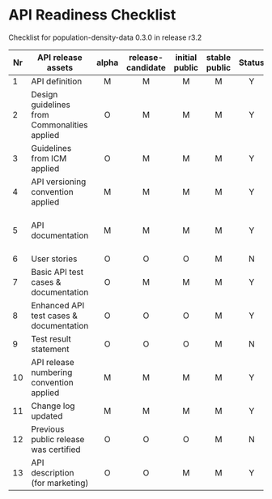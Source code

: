 # API Readiness Checklist

Checklist for population-density-data 0.3.0 in release r3.2

| Nr | API release assets  | alpha | release-candidate |  initial<br>public | stable<br> public | Status | Reference information |
|----|----------------------------------------------|:-----:|:-----------------:|:-------:|:------:|:----:|------|
|  1 | API definition                               |   M   |         M         |    M    |    M   |   Y  | [link](/code/API_definitions/population-density-data.yaml) |
|  2 | Design guidelines from Commonalities applied |   O   |         M         |    M    |    M   |   Y  | [r3.3](https://github.com/camaraproject/Commonalities/releases/tag/r3.2) |
|  3 | Guidelines from ICM applied                  |   O   |         M         |    M    |    M   |   Y  | [r3.3](https://github.com/camaraproject/IdentityAndConsentManagement/releases/tag/r3.2) |
|  4 | API versioning convention applied            |   M   |         M         |    M    |    M   |   Y  | v0.3.0 |
|  5 | API documentation                            |   M   |         M         |    M    |    M   |   Y  | Embed documentation into API spec - [link](/code/API_definitions/population-density-data.yaml) |
|  6 | User stories                                 |   O   |         O         |    O    |    M   |   N  |  TBC |
|  7 | Basic API test cases & documentation         |   O   |         M         |    M    |    M   |   Y  | [link](/code/Test_definitions/population-density-data.feature) |
|  8 | Enhanced API test cases & documentation      |   O   |         O         |    O    |    M   |   Y  | [link](/code/Test_definitions/population-density-data.feature) |
|  9 | Test result statement                        |   O   |         O         |    O    |    M   |   N  |  TBC |
| 10 | API release numbering convention applied     |   M   |         M         |    M    |    M   |   Y  | r3.2 |
| 11 | Change log updated                           |   M   |         M         |    M    |    M   |   Y  | [link](/CHANGELOG.md) |
| 12 | Previous public release was certified        |   O   |         O         |    O    |    M   |   N  |  No  |
| 13 | API description (for marketing)              |   O   |         O         |    M    |    M   |   Y  | [wiki link](https://lf-camaraproject.atlassian.net/wiki/spaces/CAM/pages/74448957/PopulationDensityData+API+description) |
